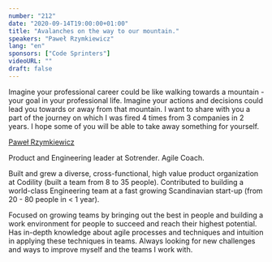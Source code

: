 ```yaml
---
number: "212"
date: "2020-09-14T19:00:00+01:00"
title: "Avalanches on the way to our mountain."
speakers: "Paweł Rzymkiewicz"
lang: "en"
sponsors: ["Code Sprinters"]
videoURL: ""
draft: false
---
```

Imagine your professional career could be like walking towards a mountain - your goal in your professional life. Imagine your actions and decisions could lead you towards or away from that mountain. I want to share with you a part of the journey on which I was fired 4 times from 3 companies in 2 years. I hope some of you will be able to take away something for yourself.

<a href="https://www.linkedin.com/in/pawe%C5%82-rzymkiewicz-90943b1b/" target="_blank">Paweł Rzymkiewicz</a> 

Product and Engineering leader at Sotrender. Agile Coach.

Built and grew a diverse, cross-functional, high value product organization at Codility (built a team from 8 to 35 people). Contributed to building a world-class Engineering team at a fast growing Scandinavian start-up (from 20 - 80 people in < 1 year).

Focused on growing teams by bringing out the best in people and building a work environment for people to succeed and reach their highest potential. Has in-depth knowledge about agile processes and techniques and intuition in applying these techniques in teams. Always looking for new challenges and ways to improve myself and the teams I work with.
